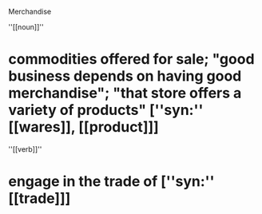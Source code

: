 Merchandise

''[[noun]]''
# commodities offered for sale; "good business depends on having good merchandise"; "that store offers a variety of products" [''syn:'' [[wares]], [[product]]]

''[[verb]]''
# engage in the trade of [''syn:'' [[trade]]]